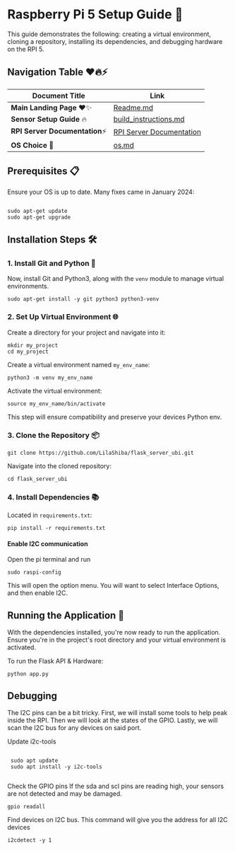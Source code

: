 # Raspberry Pi 5 Setup Guide 🚀

This guide demonstrates the following: creating a virtual environment, cloning a repository,  installing its dependencies, and debugging hardware on the RPI 5.


## Navigation Table ❤️🔥⚡

| Document Title              | Link                                                                                      |
|-----------------------------|-------------------------------------------------------------------------------------------|
| **Main Landing Page** ❤️✨  | [Readme.md](https://github.com/LilaShiba/flask_server_ubi/blob/main/readme.md)            |
| **Sensor Setup Guide** 🔥   | [build_instructions.md](https://github.com/LilaShiba/flask_server_ubi/blob/main/build_instructions.md) |
| **RPI Server Documentation**⚡| [RPI Server Documentation](https://github.com/LilaShiba/flask_server_ubi/blob/main/board_readme.md)    |
| **OS Choice** 🌟            | [os.md](https://github.com/LilaShiba/flask_server_ubi/blob/main/os.md)                    |


## Prerequisites 📋

Ensure your OS is up to date. Many fixes came in January 2024:

<pre><code>
sudo apt-get update
sudo apt-get upgrade
</code></pre>

## Installation Steps 🛠

### 1. Install Git and Python 🐍

Now, install Git and Python3, along with the `venv` module to manage virtual environments.

<pre><code>sudo apt-get install -y git python3 python3-venv
</code></pre>

### 2. Set Up Virtual Environment 🌐

Create a directory for your project and navigate into it:

<pre><code>mkdir my_project
cd my_project
</code></pre>

Create a virtual environment named `my_env_name`:

<pre><code>python3 -m venv my_env_name
</code></pre>

Activate the virtual environment:

<pre><code>source my_env_name/bin/activate
</code></pre>

This step will ensure compatibility and preserve your devices Python env.

### 3. Clone the Repository 📦

<pre><code>git clone https://github.com/LilaShiba/flask_server_ubi.git
</code></pre>

Navigate into the cloned repository:

<pre><code>cd flask_server_ubi
</code></pre>

### 4. Install Dependencies 📚

Located in `requirements.txt`:

<pre><code>pip install -r requirements.txt
</code></pre>

#### Enable I2C communication

Open the pi terminal and run 

<pre><code>sudo raspi-config </code></pre>

This will open the option menu. You will want to select Interface Options, and then enable I2C.

## Running the Application 🚀

With the dependencies installed, you're now ready to run the application. Ensure you're in the project's root directory and your virtual environment is activated.

To run the Flask API & Hardware:

<pre><code>python app.py
</code></pre>

## Debugging
The I2C pins can be a bit tricky. First, we will install some tools to help peak inside the RPI. Then we will look at the states of the GPIO. Lastly, we will scan the I2C bus for any devices on said port. 

Update i2c-tools
<pre><code>
 sudo apt update
 sudo apt install -y i2c-tools

</code></pre>

Check the GPIO pins
If the sda and scl pins are reading high, your sensors are not detected and may be damaged.

<pre><code>gpio readall
</code></pre>

Find devices on I2C bus. This command will give you the address for all I2C devices
<pre><code>i2cdetect -y 1
</code></pre>
